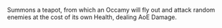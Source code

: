 Summons a teapot, from which an Occamy will fly out and attack random enemies at the cost of its own Health, dealing AoE Damage.
